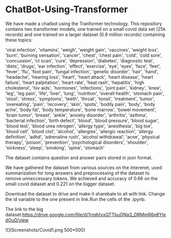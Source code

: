 # ChatBot-Using-Transformer

We have made a chatbot using the Tranformer technology. This repository contains two transformer models, one trained on a small covid data set (25k records) and one trained on a larger dataset (0.9 million records) containing these topics:

'viral infection', 'vitamins', 'weigh', 'weight gain', 'vaccines', 'weight loss', 'burn', 'burning sensation', 'cancer', 'chest', 'chest pain', 'cold', 'cold sore', 'concussion', 'ct scan', 'cure', 'depression', 'diabetes', 'diagnostic test', 'diets', 'drugs', 'ear infection', 'effect', 'exercise', 'eye', 'eyes', 'face', 'feet', 'fever', 'flu', 'foot pain', 'fungal infection', 'genetic disorder', 'hair', 'hand', 'headache', 'hearing loss', 'heart', 'heart attack', 'heart disease', 'heart failure', 'heart palpitation', 'heart rate', 'heat rash', 'hepatitis', 'high cholesterol', 'hiv aids', 'hormones', 'infections', 'joint pain', 'kidney', 'knee', 'leg', 'leg pain', 'life', 'liver', 'lung', 'nutrition', 'overall health', 'stomach pain', 'stool', 'stress', 'symptoms', 'teeth', 'throat', 'tonsil', 'treatment', 'tumor', 'overeating', 'pain', 'recovery', 'skin', 'spots', 'bodily pain', 'body', 'body ache', 'body fat', 'body temperature', 'bone marrow', 'bowel movement', 'brain tumor', 'breast', 'ankle', 'anxiety disorder', 'arthritis', 'asthma', 'bacterial infection', 'birth defect', 'blood', 'blood pressure', 'blood sugar', 'blood test', 'blood urea nitrogen', 'allergy type', 'anesthesia', 'big toe', 'blood cell', 'blood clot', 'alcohol', 'allergies', 'allergic reaction', 'allergy definition', 'adhd', 'adrenaline rush', 'alcohol withdrawal', 'acne', 'physical therapy', 'poison', 'prevention', 'psychological disorders', 'shoulder', 'sickness', 'sleep', 'smoking', 'spine', 'stomach'

The dataset contains question and answer pairs stored in json format.

We have gathered the dataset from various sources on the interenet, used summarization for long answers and preprocessing of the dataset to remove unneccessary tokens.
We achieved and accuracy of 0.66 on the small covid dataset and 0.221 on the bigger dataset.

Download the dataset to drive and make it sharebale to all with link. Change the id variable to the one present in link.Run the cells of the .ipynb.

The link to the big dataset:https://drive.google.com/file/d/1rrqbtyxQTTbuONa3_ORMmR6e8YIedOuD/view


![](Screenshots/Covid1.png 500*500)
